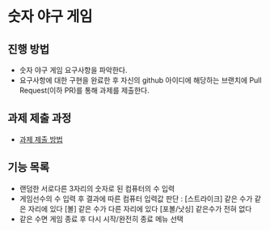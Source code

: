 # 숫자 야구 게임
## 진행 방법
* 숫자 야구 게임 요구사항을 파악한다.
* 요구사항에 대한 구현을 완료한 후 자신의 github 아이디에 해당하는 브랜치에 Pull Request(이하 PR)를 통해 과제를 제출한다.

## 과제 제출 과정
* [과제 제출 방법](https://github.com/next-step/nextstep-docs/tree/master/precourse)

## 기능 목록
* 랜덤한 서로다른 3자리의 숫자로 된 컴퓨터의 수 입력
* 게임선수의 수 입력 후 결과에 따른 컴퓨터 입력값 판단 : 
  [스트라이크] 같은 수가 같은 자리에 있다
  [볼] 		  같은 수가 다른 자리에 있다
  [포볼/낫싱]  같은수가 전혀 없다
* 같은 수면 게임 종료 후 
  다시 시작/완전히 종료 메뉴 선택
